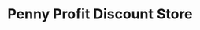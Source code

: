 ---
title: "Penny Profit Discount Store"
url: /medicine-hat/penny-profit-discount-store/
shop: Kramladen
---